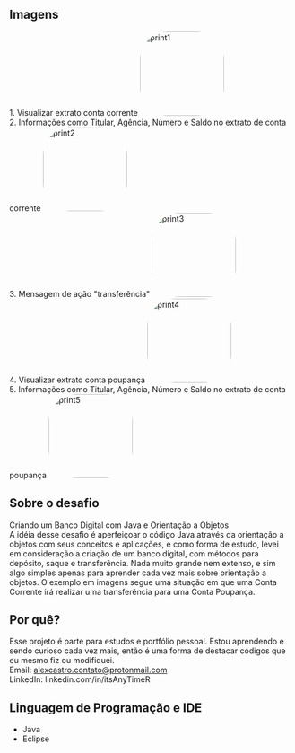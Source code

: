## Imagens
</p>
1. Visualizar extrato conta corrente
<img alt="print1" height="150" style="border-radius:50px;"          src="https://cdn.discordapp.com/attachments/661726579164184577/959593466730516550/Captura_de_tela_2022-04-01_201806.jpg">
<br>
2. Informações como Titular, Agência, Número e Saldo no extrato de conta corrente
<img alt="print2" height="150" style="border-radius:50px;"          src="https://cdn.discordapp.com/attachments/661726579164184577/959593466927677560/Captura_de_tela_2022-04-01_201829.jpg">
<br>
3. Mensagem de ação "transferência"
<img alt="print3" height="150" style="border-radius:50px;"          src="https://cdn.discordapp.com/attachments/661726579164184577/959593467166732349/Captura_de_tela_2022-04-01_201848.jpg">
<br>
4. Visualizar extrato conta poupança
<img alt="print4" height="150" style="border-radius:50px;"          src="https://cdn.discordapp.com/attachments/661726579164184577/959593467493892126/Captura_de_tela_2022-04-01_201904.jpg">
<br>
5. Informações como Titular, Agência, Número e Saldo no extrato de conta poupança
<img alt="print5" height="150" style="border-radius:50px;"          src="https://cdn.discordapp.com/attachments/661726579164184577/959593468106244157/Captura_de_tela_2022-04-01_201928.jpg">

## Sobre o desafio
Criando um Banco Digital com Java e Orientação a Objetos <br>
A idéia desse desafio é aperfeiçoar o código Java através da orientação a objetos com seus conceitos e aplicações, e como forma de estudo, levei em consideração a criação de um banco digital, com métodos para depósito, saque e transferência. Nada muito grande nem extenso, e sim algo simples apenas para aprender cada vez mais sobre orientação a objetos. O exemplo em imagens segue uma situação em que uma Conta Corrente irá realizar uma transferência para uma Conta Poupança.

## Por quê?
Esse projeto é parte para estudos e portfólio pessoal. Estou aprendendo e sendo curioso cada vez mais, então é uma forma de destacar códigos que eu mesmo fiz ou modifiquei. <br>
Email: alexcastro.contato@protonmail.com <br>
LinkedIn: linkedin.com/in/itsAnyTimeR

## Linguagem de Programação e IDE
- Java
- Eclipse

